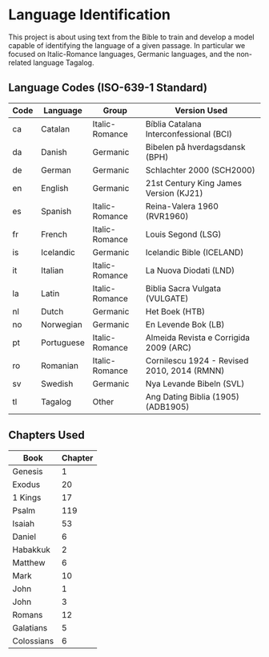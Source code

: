 # Language Identification

This project is about using text from the Bible to train and develop a model
capable of identifying the language of a given passage. In particular we focused
on Italic-Romance languages, Germanic languages, and the non-related language Tagalog.

## Language Codes (ISO-639-1 Standard)

Code | Language | Group | Version Used
--- | --- | --- | ---
ca | Catalan | Italic-Romance | Bíblia Catalana Interconfessional (BCI)
da | Danish | Germanic | Bibelen på hverdagsdansk (BPH)
de | German | Germanic | Schlachter 2000 (SCH2000)
en | English | Germanic | 21st Century King James Version (KJ21)
es | Spanish | Italic-Romance | Reina-Valera 1960 (RVR1960)
fr | French | Italic-Romance | Louis Segond (LSG)
is | Icelandic | Germanic | Icelandic Bible (ICELAND)
it | Italian | Italic-Romance | La Nuova Diodati (LND)
la | Latin | Italic-Romance | Biblia Sacra Vulgata (VULGATE)
nl | Dutch | Germanic | Het Boek (HTB)
no | Norwegian | Germanic | En Levende Bok (LB)
pt | Portuguese | Italic-Romance | Almeida Revista e Corrigida 2009 (ARC)
ro | Romanian | Italic-Romance | Cornilescu 1924 - Revised 2010, 2014 (RMNN)
sv | Swedish | Germanic | Nya Levande Bibeln (SVL)
tl | Tagalog | Other | Ang Dating Biblia (1905) (ADB1905)

## Chapters Used
Book | Chapter
--- | ---
Genesis | 1
Exodus | 20
1 Kings | 17
Psalm | 119
Isaiah | 53
Daniel | 6
Habakkuk | 2
Matthew | 6
Mark | 10
John | 1
John | 3
Romans | 12
Galatians | 5
Colossians | 6
